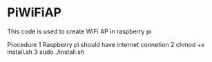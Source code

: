 # PiWiFiAP
This code is used to create WiFi AP in raspberry pi 

Procedure 
1 Raspberry pi should have internet connetion
2 chmod +x install.sh
3 sudo ./install.sh
